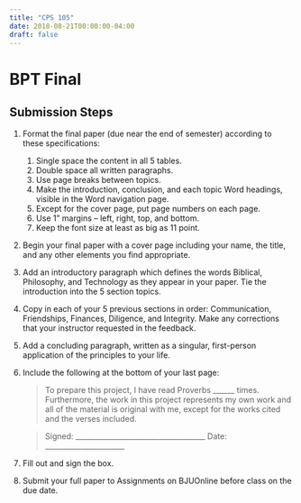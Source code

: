 ```yaml
---
title: "CPS 105"
date: 2018-08-21T00:00:00-04:00
draft: false
---
```


# BPT Final

## Submission Steps

1. Format the final paper (due near the end of semester) according to these specifications:
    
    1. Single space the content in all 5 tables.
    1. Double space all written paragraphs.
    1. Use page breaks between topics.
    1. Make the introduction, conclusion, and each topic Word headings, visible in the Word navigation page.
    1. Except for the cover page, put page numbers on each page.
    1. Use 1” margins – left, right, top, and bottom.
    1. Keep the font size at least as big as 11 point.

1. Begin your final paper with a cover page including your name, the title, and any other elements
you find appropriate.
1. Add an introductory paragraph which defines the words Biblical, Philosophy, and Technology as they appear in your paper. Tie the introduction into the 5 section topics.
1. Copy in each of your 5 previous sections in order: Communication, Friendships, Finances, Diligence, and Integrity. Make any corrections that your instructor requested in the feedback.
1. Add a concluding paragraph, written as a singular, first-person application of the principles to
your life.
1. Include the following at the bottom of your last page:
    > To prepare this project, I have read Proverbs ______ times. Furthermore, the work in this project represents my own work and all of the material is original with me, except for the works cited and the verses included.

    > Signed: ____________________________________ Date: ______________________
1. Fill out and sign the box.
1. Submit your full paper to Assignments on BJUOnline before class on the due date.